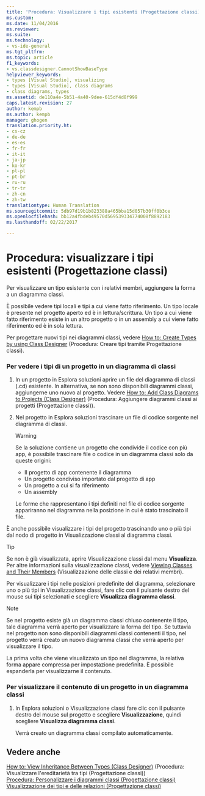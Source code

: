 ```yaml
---
title: 'Procedura: Visualizzare i tipi esistenti (Progettazione classi) | Microsoft Docs'
ms.custom: 
ms.date: 11/04/2016
ms.reviewer: 
ms.suite: 
ms.technology:
- vs-ide-general
ms.tgt_pltfrm: 
ms.topic: article
f1_keywords:
- vs.classdesigner.CannotShowBaseType
helpviewer_keywords:
- types [Visual Studio], visualizing
- types [Visual Studio], class diagrams
- class diagrams, types
ms.assetid: de110a4e-5b51-4a40-9dee-615df4d8f999
caps.latest.revision: 27
author: kempb
ms.author: kempb
manager: ghogen
translation.priority.ht:
- cs-cz
- de-de
- es-es
- fr-fr
- it-it
- ja-jp
- ko-kr
- pl-pl
- pt-br
- ru-ru
- tr-tr
- zh-cn
- zh-tw
translationtype: Human Translation
ms.sourcegitcommit: 5db97d19b1b823388a465bba15d057b30ff0b3ce
ms.openlocfilehash: bb12a4fbdeb49570d569539334774008f8892183
ms.lasthandoff: 02/22/2017

---
```

# <a name="how-to-view-existing-types-class-designer"></a>Procedura: visualizzare i tipi esistenti (Progettazione classi)
Per visualizzare un tipo esistente con i relativi membri, aggiungere la forma a un diagramma classi.  
  
 È possibile vedere tipi locali e tipi a cui viene fatto riferimento. Un tipo locale è presente nel progetto aperto ed è in lettura/scrittura. Un tipo a cui viene fatto riferimento esiste in un altro progetto o in un assembly a cui viene fatto riferimento ed è in sola lettura.  
  
 Per progettare nuovi tipi nei diagrammi classi, vedere [How to: Create Types by using Class Designer](../ide/how-to-create-types-by-using-class-designer.md) (Procedura: Creare tipi tramite Progettazione classi).  
  
### <a name="to-see-types-in-a-project-on-a-class-diagram"></a>Per vedere i tipi di un progetto in un diagramma di classi  
  
1.  In un progetto in Esplora soluzioni aprire un file del diagramma di classi (.cd) esistente. In alternativa, se non sono disponibili diagrammi classi, aggiungerne uno nuovo al progetto. Vedere [How to: Add Class Diagrams to Projects (Class Designer)](../ide/how-to-add-class-diagrams-to-projects-class-designer.md) (Procedura: Aggiungere diagrammi classi ai progetti (Progettazione classi)).  
  
2.  Nel progetto in Esplora soluzioni trascinare un file di codice sorgente nel diagramma di classi.  
  
    > [!WARNING]
    >  Se la soluzione contiene un progetto che condivide il codice con più app, è possibile trascinare file o codice in un diagramma classi solo da queste origini:  
    >   
    >  -   Il progetto di app contenente il diagramma  
    > -   Un progetto condiviso importato dal progetto di app  
    > -   Un progetto a cui si fa riferimento  
    > -   Un assembly  
  
     Le forme che rappresentano i tipi definiti nel file di codice sorgente appariranno nel diagramma nella posizione in cui è stato trascinato il file.  
  
 È anche possibile visualizzare i tipi del progetto trascinando uno o più tipi dal nodo di progetto in Visualizzazione classi al diagramma classi.  
  
> [!TIP]
>  Se non è già visualizzata, aprire Visualizzazione classi dal menu **Visualizza**. Per altre informazioni sulla visualizzazione classi, vedere [Viewing Classes and Their Members](http://msdn.microsoft.com/en-us/71e9e8f3-261a-4e0c-87bf-5ec48b8bf333) (Visualizzazione delle classi e dei relativi membri).  
  
 Per visualizzare i tipi nelle posizioni predefinite del diagramma, selezionare uno o più tipi in Visualizzazione classi, fare clic con il pulsante destro del mouse sui tipi selezionati e scegliere **Visualizza diagramma classi**.  
  
> [!NOTE]
>  Se nel progetto esiste già un diagramma classi chiuso contenente il tipo, tale diagramma verrà aperto per visualizzare la forma del tipo. Se tuttavia nel progetto non sono disponibili diagrammi classi contenenti il tipo, nel progetto verrà creato un nuovo diagramma classi che verrà aperto per visualizzare il tipo.  
  
 La prima volta che viene visualizzato un tipo nel diagramma, la relativa forma appare compressa per impostazione predefinita. È possibile espanderla per visualizzarne il contenuto.  
  
### <a name="to-display-the-contents-of-a-project-in-a-class-diagram"></a>Per visualizzare il contenuto di un progetto in un diagramma classi  
  
1.  In Esplora soluzioni o Visualizzazione classi fare clic con il pulsante destro del mouse sul progetto e scegliere **Visualizzazione**, quindi scegliere **Visualizza diagramma classi**.  
  
     Verrà creato un diagramma classi compilato automaticamente.  
  
## <a name="see-also"></a>Vedere anche  
 [How to: View Inheritance Between Types (Class Designer)](../ide/how-to-view-inheritance-between-types-class-designer.md)  (Procedura: Visualizzare l'ereditarietà tra tipi (Progettazione classi))  
 [Procedura: Personalizzare i diagrammi classi (Progettazione classi)](../ide/how-to-customize-class-diagrams-class-designer.md)   
 [Visualizzazione dei tipi e delle relazioni (Progettazione classi)](../ide/viewing-types-and-relationships-class-designer.md)
